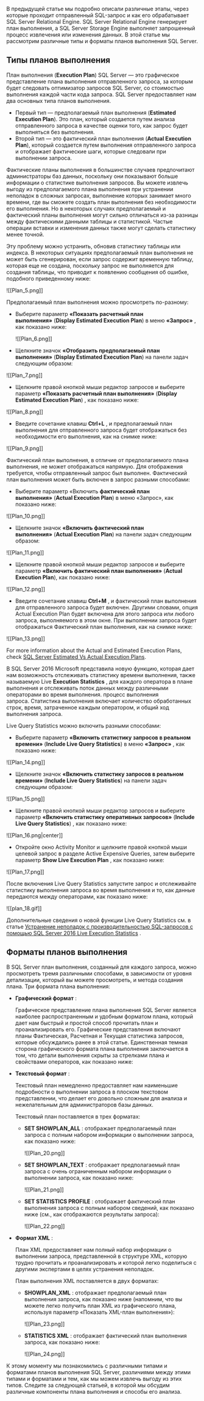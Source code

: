 В предыдущей статье мы подробно описали различные этапы, через которые проходит отправленный SQL-запрос и как его обрабатывает SQL Server Relational Engine. SQL Server Relational Engine генерирует план выполнения, а SQL Server Storage Engine выполняет запрошенный процесс извлечения или изменения данных. В этой статье мы рассмотрим различные типы и форматы планов выполнения SQL Server.

## Типы планов выполнения

План выполнения (**Execution Plan**) SQL Server — это графическое представление плана выполнения отправленного запроса, за которым будет следовать оптимизатор запросов SQL Server, со стоимостью выполнения каждой части кода запроса. SQL Server предоставляет нам два основных типа планов выполнения.

- Первый тип — предполагаемый план выполнения (**Estimated Execution Plan**). Это план, который создается путем анализа отправленного запроса в качестве оценки того, как запрос будет выполняться без выполнения.
- Второй тип — это фактический план выполнения (**Actual Execution Plan**), который создается путем выполнения отправленного запроса и отображает фактические шаги, которые следовали при выполнении запроса.

Фактические планы выполнения в большинстве случаев предпочитают администраторы баз данных, поскольку они показывают больше информации о статистике выполнения запросов. Вы можете извлечь выгоду из предполагаемого плана выполнения при устранении неполадок в сложных запросах, выполнение которых занимает много времени, где вы сможете создать план выполнения без необходимости его выполнения. Но в некоторых случаях предполагаемый и фактический планы выполнения могут сильно отличаться из-за разницы между фактическими данными таблицы и статистикой. Частые операции вставки и изменения данных также могут сделать статистику менее точной.

Эту проблему можно устранить, обновив статистику таблицы или индекса. В некоторых ситуациях предполагаемый план выполнения не может быть сгенерирован, если запрос содержит временную таблицу, которая еще не создана, поскольку запрос не выполняется для создания таблицы, что приводит к появлению сообщения об ошибке, подобного приведенному ниже:

![[Plan_5.png]]

Предполагаемый план выполнения можно просмотреть по-разному:

- Выберите параметр **«Показать расчетный план выполнения»** (**Display Estimated Execution Plan**) в меню **«Запрос»** , как показано ниже:
   
   ![[Plan_6.png]]
   
- Щелкните значок **«Отобразить предполагаемый план выполнения»** (**Display Estimated Execution Plan**) на панели задач следующим образом:

![[Plan_7.png]]

- Щелкните правой кнопкой мыши редактор запросов и выберите параметр **«Показать расчетный план выполнения»** (**Display Estimated Execution Plan**) , как показано ниже:

![[Plan_8.png]]

- Введите сочетание клавиш **Ctrl+L** , и предполагаемый план выполнения для отправленного запроса будет отображаться без необходимости его выполнения, как на снимке ниже:

![[Plan_9.png]]

Фактический план выполнения, в отличие от предполагаемого плана выполнения, не может отображаться напрямую. Для отображения требуется, чтобы отправленный запрос был выполнен. Фактический план выполнения может быть включен в запрос разными способами:

- Выберите параметр «Включить **фактический план выполнения»** (**Actual Execution Plan**) в меню «Запрос», как показано ниже:

![[Plan_10.png]]

- Щелкните значок **«Включить фактический план выполнения»** (**Actual Execution Plan**) на панели задач следующим образом:

![[Plan_11.png]]

- Щелкните правой кнопкой мыши редактор запросов и выберите параметр **«Включить фактический план выполнения»** (**Actual Execution Plan**), как показано ниже:

![[Plan_12.png]]

- Введите сочетание клавиш **Ctrl+M** , и фактический план выполнения для отправленного запроса будет включен. Другими словами, опция Actual Execution Plan будет включена для этого запроса или любого запроса, выполняемого в этом окне. При выполнении запроса будет отображаться Фактический план выполнения, как на снимке ниже:

![[Plan_13.png]]

For more information about the Actual and Estimated Execution Plans, check [SQL Server Estimated Vs Actual Execution Plans](https://www.sqlshack.com/sql-server-estimated-vs-actual-execution-plans/).

В SQL Server 2016 Microsoft представила новую функцию, которая дает нам возможность отслеживать статистику времени выполнения, также называемую Live **Execution Statistics** , для каждого оператора в плане выполнения и отслеживать поток данных между различными операторами во время выполнения. процесс выполнения запроса. Статистика выполнения включает количество обработанных строк, время, затраченное каждым оператором, и общий ход выполнения запроса.

Live Query Statistics можно включить разными способами:

- Выберите параметр **«Включить статистику запросов в реальном времени»** (**Include Live Query Statistics**) в меню **«Запрос»** , как показано ниже:

![[Plan_14.png]]

- Щелкните значок **«Включить статистику запросов в реальном времени»** (**Include Live Query Statistics**) на панели задач следующим образом:

![[Plan_15.png]]

- Щелкните правой кнопкой мыши редактор запросов и выберите параметр **«Включить статистику оперативных запросов»** (**Include Live Query Statistics**) , как показано ниже:

![[Plan_16.png|center]]

- Откройте окно Activity Monitor и щелкните правой кнопкой мыши целевой запрос в разделе Active Expensive Queries, затем выберите параметр **Show Live Execution Plan** , как показано ниже:

![[Plan_17.png]]

 После включения Live Query Statistics запустите запрос и отслеживайте статистику выполнения запроса во время выполнения и то, как данные передаются между операторами, как показано ниже:

![[plan_18.gif]]

Дополнительные сведения о новой функции Live Query Statistics см. в статье [Устранение неполадок с производительностью SQL-запросов с помощью SQL Server 2016 Live Execution Statistics](https://www.sqlshack.com/troubleshoot-query-performance-using-sql-server-2016-live-execution-statistics/) .

## Форматы планов выполнения

В SQL Server план выполнения, созданный для каждого запроса, можно просмотреть тремя различными способами, в зависимости от уровня детализации, который вы можете просмотреть, и метода создания плана. Три формата плана выполнения:

- **Графический формат** :
    
    Графическое представление плана выполнения SQL Server является наиболее распространенным и удобным форматом плана, который дает нам быстрый и простой способ прочитать план и проанализировать его. Графические представления включают планы Фактическая, Расчетная и Текущая статистика запросов, которые обсуждались ранее в этой статье. Единственная темная сторона графического формата плана выполнения заключается в том, что детали выполнения скрыты за стрелками плана и свойствами операторов, как показано ниже:
    
    

- **Текстовый формат** :
    
    Текстовый план немедленно предоставляет нам наименьшие подробности о выполнении запроса в плоском текстовом представлении, что делает его довольно сложным для анализа и нежелательным для администраторов базы данных.
    
    Текстовый план поставляется в трех форматах:
    
    - **SET SHOWPLAN_ALL** : отображает предполагаемый план запроса с полным набором информации о выполнении запроса, как показано ниже:
        
        ![[Plan_20.png]]
        
    - **SET SHOWPLAN_TEXT** : отображает предполагаемый план запроса с очень ограниченным набором информации о выполнении запроса, как показано ниже:
        
        ![[Plan_21.png]]
        
    - **SET STATISTICS PROFILE** : отображает фактический план выполнения запроса с полным набором сведений, как показано ниже (см., как отображаются результаты запроса):
        
        ![[Plan_22.png]]

- **Формат XML** :
    
    План XML предоставляет нам полный набор информации о выполнении запроса, представленной в структуре XML, которую трудно прочитать и проанализировать и которой легко поделиться с другими экспертами в целях устранения неполадок.
    
    План выполнения XML поставляется в двух форматах:
    
    - **SHOWPLAN_XML** : отображает предполагаемый план выполнения запроса, как показано ниже (напомним, что вы можете легко получить план XML из графического плана, используя параметр «Показать XML-план выполнения»):
        
        ![[Plan_23.png]]
        
    - **STATISTICS XML** : отображает фактический план выполнения запроса, как показано ниже:
        
        ![[Plan_24.png]]
        

К этому моменту мы познакомились с различными типами и форматами планов выполнения SQL Server, различиями между этими типами и форматами и тем, как мы можем извлечь выгоду из этих типов. Следите за следующей статьей, в которой мы обсудим различные компоненты плана выполнения и способы его анализа.